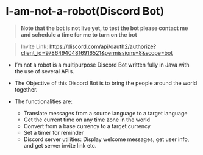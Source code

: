 # I-am-not-a-robot(Discord Bot)  

>**Note that the bot is not live yet, to test the bot please contact me and schedule a time for me to turn on the bot**

>Invite Link: https://discord.com/api/oauth2/authorize?client_id=978649404816916521&permissions=8&scope=bot

-  I’m not a robot is a multipurpose Discord Bot written fully in Java with the use of several APIs.

-  The Objective of this Discord Bot is to bring the people around the world together.

- The functionalities are:
  - Translate messages from a source language to a target language
  - Get the current time on any time zone in the world
  - Convert from a base currency to a target currency
  - Set a timer for reminder
  - Discord server utilities: Display welcome messages, get user info, and get server invite link etc.


    
  

